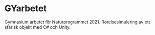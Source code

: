 # GYarbetet
Gymnasium arbetet för Naturprogrammet 2021. Rörelsesimulering av ett sfärisk objekt med C# och Unity. 

